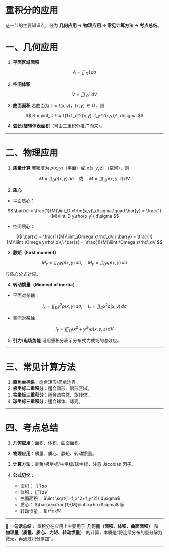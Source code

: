 # 重积分的应用
这一节的主要知识点，分为 **几何应用 → 物理应用 → 常见计算方法 → 考点总结**。


# 一、几何应用

1. **平面区域面积**

$$
A = \iint_D 1 \, d\sigma
$$

2. **空间体积**

$$
V = \iiint_\Omega 1 \, dV
$$

3. **曲面面积**
   若曲面为 $z=f(x,y)$，$(x,y)\in D$，则

$$
S = \iint_D \sqrt{1+f_x^2(x,y)+f_y^2(x,y)}\, d\sigma
$$

4. **弧长/旋转体表面积**（可由二重积分推广而来）。

---

# 二、物理应用

1. **质量计算**
   若密度为 $\rho(x,y)$（平面）或 $\rho(x,y,z)$ （空间），则

$$
M = \iint_D \rho(x,y)\, d\sigma \quad \text{或} \quad M = \iiint_\Omega \rho(x,y,z)\, dV
$$

2. **质心**

* 平面质心：

$$
\bar{x} = \frac{1}{M}\iint_D x\rho(x,y)\,d\sigma,\quad 
\bar{y} = \frac{1}{M}\iint_D y\rho(x,y)\,d\sigma
$$

* 空间质心：

$$
\bar{x} = \frac{1}{M}\iiint_\Omega x\rho\,dV,\ 
\bar{y} = \frac{1}{M}\iiint_\Omega y\rho\,dV,\ 
\bar{z} = \frac{1}{M}\iiint_\Omega z\rho\,dV
$$

3. **静矩（First moment）**

$$
M_x = \iint_D y\rho(x,y)\,d\sigma,\quad 
M_y = \iint_D x\rho(x,y)\,d\sigma
$$

与质心公式对应。

4. **转动惯量（Moment of inertia）**

* 平面对某轴：

$$
I_x = \iint_D y^2 \rho(x,y)\, d\sigma,\quad 
I_y = \iint_D x^2 \rho(x,y)\, d\sigma
$$

* 空间对某轴：

$$
I_z = \iiint_\Omega (x^2+y^2)\rho(x,y,z)\,dV
$$

5. **引力/电场势能**
   可用重积分表示分布式力或场的总效应。

---

# 三、常见计算方法

1. **直角坐标系**：适合矩形/简单边界。
2. **极坐标二重积分**：适合圆形、扇形区域。
3. **柱坐标三重积分**：适合圆柱体、旋转体。
4. **球坐标三重积分**：适合球体、球壳。

---

# 四、考点总结

1. **几何应用**：面积、体积、曲面面积。
2. **物理应用**：质量、质心、静矩、转动惯量。
3. **计算方法**：直角/极坐标/柱坐标/球坐标，注意 Jacobian 因子。
4. **公式记忆**：

   * 面积： $\iint 1\,d\sigma$
   * 体积： $\iiint 1\,dV$
   * 曲面面积： $\iint \sqrt{1+f_x^2+f_y^2}\,d\sigma$
   * 质心： $\bar{x}=\frac{1}{M}\iint x\rho d\sigma$ 等
   * 转动惯量： $\iiint r^2\rho\,dV$

---

📌 **一句话总结**：
重积分在应用上主要用于 **几何量（面积、体积、曲面面积）** 和 **物理量（质量、质心、力矩、转动惯量）** 的计算，本质是“将连续分布的量分解为微元，再通过积分累加”。

---


